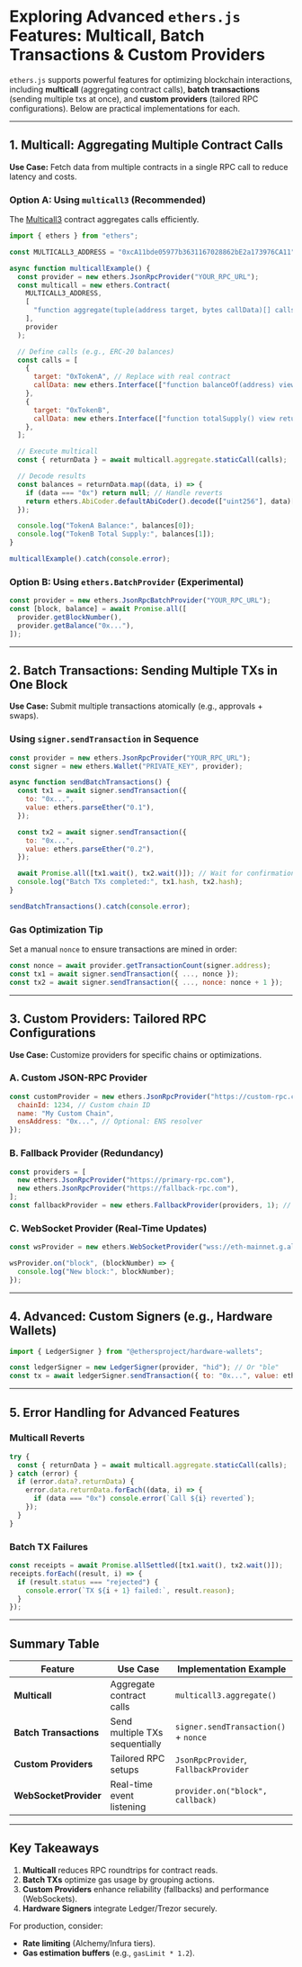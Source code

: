 # **Exploring Advanced `ethers.js` Features: Multicall, Batch Transactions & Custom Providers**

`ethers.js` supports powerful features for optimizing blockchain interactions, including **multicall** (aggregating contract calls), **batch transactions** (sending multiple txs at once), and **custom providers** (tailored RPC configurations). Below are practical implementations for each.

---

## **1. Multicall: Aggregating Multiple Contract Calls**
**Use Case:** Fetch data from multiple contracts in a single RPC call to reduce latency and costs.  

### **Option A: Using `multicall3` (Recommended)**
The [Multicall3](https://github.com/mds1/multicall) contract aggregates calls efficiently.

```javascript
import { ethers } from "ethers";

const MULTICALL3_ADDRESS = "0xcA11bde05977b3631167028862bE2a173976CA11"; // Deployed on most chains

async function multicallExample() {
  const provider = new ethers.JsonRpcProvider("YOUR_RPC_URL");
  const multicall = new ethers.Contract(
    MULTICALL3_ADDRESS,
    [
      "function aggregate(tuple(address target, bytes callData)[] calls) payable returns (tuple(uint256 blockNumber, bytes[] returnData) results)",
    ],
    provider
  );

  // Define calls (e.g., ERC-20 balances)
  const calls = [
    {
      target: "0xTokenA", // Replace with real contract
      callData: new ethers.Interface(["function balanceOf(address) view returns (uint256)"]).encodeFunctionData("balanceOf", ["0xYourAddress"]),
    },
    {
      target: "0xTokenB",
      callData: new ethers.Interface(["function totalSupply() view returns (uint256)"]).encodeFunctionData("totalSupply"),
    },
  ];

  // Execute multicall
  const { returnData } = await multicall.aggregate.staticCall(calls);

  // Decode results
  const balances = returnData.map((data, i) => {
    if (data === "0x") return null; // Handle reverts
    return ethers.AbiCoder.defaultAbiCoder().decode(["uint256"], data)[0];
  });

  console.log("TokenA Balance:", balances[0]);
  console.log("TokenB Total Supply:", balances[1]);
}

multicallExample().catch(console.error);
```

### **Option B: Using `ethers.BatchProvider` (Experimental)**
```javascript
const provider = new ethers.JsonRpcBatchProvider("YOUR_RPC_URL");
const [block, balance] = await Promise.all([
  provider.getBlockNumber(),
  provider.getBalance("0x..."),
]);
```

---

## **2. Batch Transactions: Sending Multiple TXs in One Block**
**Use Case:** Submit multiple transactions atomically (e.g., approvals + swaps).  

### **Using `signer.sendTransaction` in Sequence**
```javascript
const provider = new ethers.JsonRpcProvider("YOUR_RPC_URL");
const signer = new ethers.Wallet("PRIVATE_KEY", provider);

async function sendBatchTransactions() {
  const tx1 = await signer.sendTransaction({
    to: "0x...",
    value: ethers.parseEther("0.1"),
  });

  const tx2 = await signer.sendTransaction({
    to: "0x...",
    value: ethers.parseEther("0.2"),
  });

  await Promise.all([tx1.wait(), tx2.wait()]); // Wait for confirmations
  console.log("Batch TXs completed:", tx1.hash, tx2.hash);
}

sendBatchTransactions().catch(console.error);
```

### **Gas Optimization Tip**
Set a manual `nonce` to ensure transactions are mined in order:
```javascript
const nonce = await provider.getTransactionCount(signer.address);
const tx1 = await signer.sendTransaction({ ..., nonce });
const tx2 = await signer.sendTransaction({ ..., nonce: nonce + 1 });
```

---

## **3. Custom Providers: Tailored RPC Configurations**
**Use Case:** Customize providers for specific chains or optimizations.  

### **A. Custom JSON-RPC Provider**
```javascript
const customProvider = new ethers.JsonRpcProvider("https://custom-rpc.com", {
  chainId: 1234, // Custom chain ID
  name: "My Custom Chain",
  ensAddress: "0x...", // Optional: ENS resolver
});
```

### **B. Fallback Provider (Redundancy)**
```javascript
const providers = [
  new ethers.JsonRpcProvider("https://primary-rpc.com"),
  new ethers.JsonRpcProvider("https://fallback-rpc.com"),
];
const fallbackProvider = new ethers.FallbackProvider(providers, 1); // Quorum: 1
```

### **C. WebSocket Provider (Real-Time Updates)**
```javascript
const wsProvider = new ethers.WebSocketProvider("wss://eth-mainnet.g.alchemy.com/v2/YOUR_KEY");

wsProvider.on("block", (blockNumber) => {
  console.log("New block:", blockNumber);
});
```

---

## **4. Advanced: Custom Signers (e.g., Hardware Wallets)**
```javascript
import { LedgerSigner } from "@ethersproject/hardware-wallets";

const ledgerSigner = new LedgerSigner(provider, "hid"); // Or "ble"
const tx = await ledgerSigner.sendTransaction({ to: "0x...", value: ethers.parseEther("1.0") });
```

---

## **5. Error Handling for Advanced Features**
### **Multicall Reverts**
```javascript
try {
  const { returnData } = await multicall.aggregate.staticCall(calls);
} catch (error) {
  if (error.data?.returnData) {
    error.data.returnData.forEach((data, i) => {
      if (data === "0x") console.error(`Call ${i} reverted`);
    });
  }
}
```

### **Batch TX Failures**
```javascript
const receipts = await Promise.allSettled([tx1.wait(), tx2.wait()]);
receipts.forEach((result, i) => {
  if (result.status === "rejected") {
    console.error(`TX ${i + 1} failed:`, result.reason);
  }
});
```

---

## **Summary Table**
| Feature                  | Use Case                          | Implementation Example              |
|--------------------------|-----------------------------------|-------------------------------------|
| **Multicall**            | Aggregate contract calls          | `multicall3.aggregate()`            |
| **Batch Transactions**   | Send multiple TXs sequentially    | `signer.sendTransaction()` + `nonce`|
| **Custom Providers**     | Tailored RPC setups               | `JsonRpcProvider`, `FallbackProvider`|
| **WebSocketProvider**    | Real-time event listening         | `provider.on("block", callback)`    |

---

## **Key Takeaways**
1. **Multicall** reduces RPC roundtrips for contract reads.  
2. **Batch TXs** optimize gas usage by grouping actions.  
3. **Custom Providers** enhance reliability (fallbacks) and performance (WebSockets).  
4. **Hardware Signers** integrate Ledger/Trezor securely.  

For production, consider:  
- **Rate limiting** (Alchemy/Infura tiers).  
- **Gas estimation buffers** (e.g., `gasLimit * 1.2`).  
